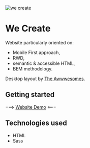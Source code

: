 ![we create](https://user-images.githubusercontent.com/33831675/78376314-6c5d7b80-75ce-11ea-96c6-89b0d1691cc7.png "we create")

# We Create

Website particularly oriented on:

* Mobile First approach,
* RWD,
* semantic & accessible HTML,
* BEM methodology.

Desktop layout by [The Awwwesomes](https://the-awwwesomes.gitbooks.io/html-css-step-by-step/content/pl/appendix/layouts/index.html "The Awwwesomes layouts").

## Getting started

===> [Website Demo](https://filippietruszynski.github.io/we-create/ "Website Demo") <===

## Technologies used

* HTML
* Sass

